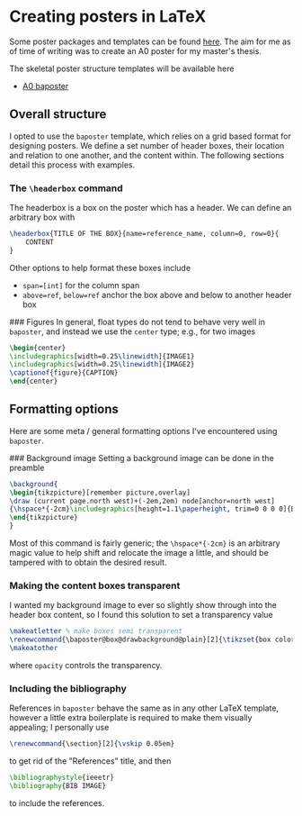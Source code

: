 # Creating posters in LaTeX
Some poster packages and templates can be found [here](https://www.latextemplates.com/cat/conference-posters). The aim for me as of time of writing was to create an A0 poster for my master's thesis.

The skeletal poster structure templates will be available here

- [A0 baposter](https://github.com/Dustpancake/Dust-Notes/blob/master/tex/templates/baposter.tex)


## Overall structure
I opted to use the `baposter` template, which relies on a grid based format for designing posters. We define a set number of header boxes, their location and relation to one another, and the content within. The following sections detail this process with examples.

### The `\headerbox` command
The headerbox is a box on the poster which has a header. We can define an arbitrary box with
```tex
\headerbox{TITLE OF THE BOX}{name=reference_name, column=0, row=0}{
	CONTENT
}
```
Other options to help format these boxes include 

- `span=[int]` for the column span
- `above=ref`, `below=ref` anchor the box above and below to another header box

### Figures
In general, float types do not tend to behave very well in `baposter`, and instead we use the `center` type; e.g., for two images
```tex
\begin{center}
\includegraphics[width=0.25\linewidth]{IMAGE1}
\includegraphics[width=0.25\linewidth]{IMAGE2}
\captionof{figure}{CAPTION}
\end{center}
```

## Formatting options
Here are some meta / general formatting options I've encountered using `baposter`.

### Background image
Setting a background image can be done in the preamble
```tex
\background{
\begin{tikzpicture}[remember picture,overlay]
\draw (current page.north west)+(-2em,2em) node[anchor=north west]
{\hspace*{-2cm}\includegraphics[height=1.1\paperheight, trim=0 0 0 0]{BACKGROUD_IMAGE}};
\end{tikzpicture}
}
```
Most of this command is fairly generic; the `\hspace*{-2cm}` is an arbitrary magic value to help shift and relocate the image a little, and should be tampered with to obtain the desired result.

### Making the content boxes transparent
I wanted my background image to ever so slightly show through into the header box content, so I found this solution to set a transparency value
```tex
\makeatletter % make boxes semi transparent
\renewcommand{\baposter@box@drawbackground@plain}[2]{\tikzset{box colors/.style={fill=#1,fill opacity=0.95}} \fill[box colors] \baposterBoxGetShape;}
\makeatother
```
where `opacity` controls the transparency.

### Including the bibliography
References in `baposter` behave the same as in any other LaTeX template, however a little extra boilerplate is required to make them visually appealing; I personally use
```tex
\renewcommand{\section}[2]{\vskip 0.05em}
```
to get rid of the "References" title, and then 
```tex
\bibliographystyle{ieeetr}
\bibliography{BIB IMAGE}
```
to include the references.